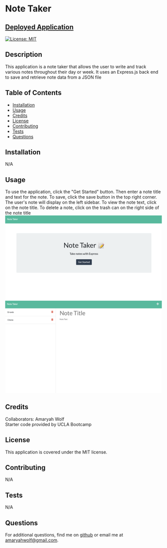 # Note Taker

## [Deployed Application](https://note-taker-akw.herokuapp.com/notes)
 
[![License: MIT](https://img.shields.io/badge/License-MIT-yellow.svg)](https://opensource.org/licenses/MIT)

## Description
This application is a note taker that allows the user to write and track various notes throughout their day or week. It uses an Express.js back end to save and retrieve note data from a JSON file

## Table of Contents
- [Installation](#installation)
- [Usage](#usage)
- [Credits](#credits)
- [License](#license)
- [Contributing](#contributing)
- [Tests](#tests)
- [Questions](#questions)

## Installation
N/A

## Usage
To use the application, click the "Get Started" button. Then enter a note title and text for the note. To save, click the save button in the top right corner. The user's note will display on the left sidebar. To view the note text, click on the note title. To delete a note, click on the trash can on the right side of the note title
![Screenshot of application](./public/assets/images/note-taker-screenshot1.png)
![Screenshot of application](./public/assets/images/note-taker-screenshot2.png)

## Credits
Collaborators: Amaryah Wolf\
Starter code provided by UCLA Bootcamp

## License
This application is covered under the MIT license.

## Contributing
N/A

## Tests
N/A

## Questions
For additional questions, find me on [github](https://github.com/amaryahwolf) or email me at amaryahwolf@gmail.com.
